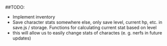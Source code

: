 ##TODO:

- Implement inventory
- Save character stats somewhere else, only save level, current hp, etc. in save.js / storage. Functions for calculating current stat based on level
- this will allow us to easily change stats of charactes (e. g. nerfs in future updates)